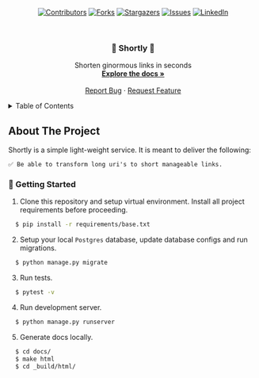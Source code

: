  <div id="top" align="center">

[![Contributors][contributors-shield]][contributors-url]
[![Forks][forks-shield]][forks-url]
[![Stargazers][stars-shield]][stars-url]
[![Issues][issues-shield]][issues-url]
[![LinkedIn][linkedin-shield]][linkedin-url]
</div>

<br />
<h3 align="center"> 🍎 Shortly 🍎 </h3>

  <p align="center">
    Shorten ginormous links in seconds
    <br />
    <a href="#"><strong>Explore the docs »</strong></a>
    <br />
    <br />
    <a href="https://github.com/SharleneNdinda/momo-cafe/issues">Report Bug</a>
    ·
    <a href="https://github.com/SharleneNdinda/momo-cafe/issues">Request Feature</a>
  </p>
</div>

<details>
  <summary>Table of Contents</summary>
  <ol>
    <li>
      <a href="#about-the-project">About The Project</a>
      <ul>
        <li><a href="#built-with">Built With</a></li>
      </ul>
    </li>
    <li>
      <a href="#getting-started">Getting Started</a>
      <ul>
        <li><a href="#prerequisites">Prerequisites</a></li>
        <li><a href="#installation">Installation</a></li>
      </ul>
    </li>
    <li><a href="#usage">Usage</a></li>
    <li><a href="#contributing">Contributing</a></li>
    <li><a href="#license">License</a></li>
    <li><a href="#contact">Contact</a></li>
    <li><a href="#acknowledgments">Acknowledgments</a></li>
  </ol>
</details>

##  About The Project

Shortly is a simple light-weight service. It is meant to deliver the following:

    ✅ Be able to transform long uri's to short manageable links.

### 🚀 Getting Started

1. Clone this repository and setup virtual environment. Install all project requirements before proceeding.
```sh
  $ pip install -r requirements/base.txt
```

2. Setup your local `Postgres` database, update database configs and run migrations.
```sh
  $ python manage.py migrate
```

3. Run tests.
```sh
  $ pytest -v
```

4. Run development server.
```sh
  $ python manage.py runserver
```

5. Generate docs locally.
```sh
  $ cd docs/
  $ make html
  $ cd _build/html/
```

[contributors-shield]: https://img.shields.io/github/contributors/SharleneNdinda/momo-cafe?style=for-the-badge
[contributors-url]: https://github.com/SharleneNdinda/shortly-api/contributors
[forks-shield]: https://img.shields.io/github/forks/SharleneNdinda/momo-cafe?style=for-the-badge
[forks-url]: https://github.com/SharleneNdinda/shortly-api/forks
[stars-shield]: https://img.shields.io/github/stars/SharleneNdinda/momo-cafe?style=for-the-badge
[stars-url]: https://github.com/SharleneNdinda/shortly-api/stargazers
[issues-shield]: https://img.shields.io/github/issues/SharleneNdinda/momo-cafe?style=for-the-badge
[issues-url]: https://github.com/SharleneNdinda/shortly-api/issues
[linkedin-shield]: https://img.shields.io/badge/-LinkedIn-black.svg?style=for-the-badge&logo=linkedin&colorB=555
[linkedin-url]: in/sharlene-mutuku-86571518b
[product-screenshot]: images/architecture.png
[x-ray-trace]: images/trace.png